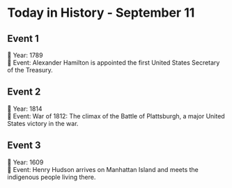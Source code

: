 # Today in History - September 11

## Event 1
📅 Year: 1789  
📝 Event: Alexander Hamilton is appointed the first United States Secretary of the Treasury.

## Event 2
📅 Year: 1814  
📝 Event: War of 1812: The climax of the Battle of Plattsburgh, a major United States victory in the war.

## Event 3
📅 Year: 1609  
📝 Event: Henry Hudson arrives on Manhattan Island and meets the indigenous people living there.

